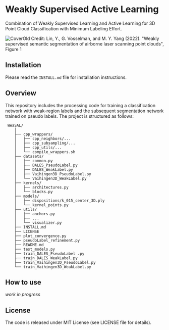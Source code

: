 # Weakly Supervised Active Learning
Combination of Weakly Supervised Learning and Active Learning for 3D Point Cloud Classification with Minimum Labeling Effort.

![CoverOld](https://user-images.githubusercontent.com/51992212/177754111-87d2856a-0e3b-4dc9-9c2d-def293ef91be.png)
Credit: Lin, Y., G. Vosselman, and M. Y. Yang (2022). "Weakly supervised semantic segmentation of airborne laser scanning point clouds", Figure 1

## Installation
Please read the `INSTALL.md` file for installation instructions.

## Overview
This repository includes the processing code for training a classification network with weak-region labels and the subsequent segmentation network trained on pseudo labels. The project is structured as follows:

```
 WeaSAL/
    │
    ├── cpp_wrappers/  
    │   ├── cpp_neighbors/...
    │   ├── cpp_subsampling/... 
    │   ├── cpp_utils/... 
    │   └── compile_wrappers.sh 
    ├── datasets/  
    │   ├── common.py
    │   ├── DALES_PseudoLabel.py
    │   ├── DALES_WeakLabel.py
    │   ├── Vaihingen3D_PseudoLabel.py
    │   └── Vaihingen3D_WeakLabel.py
    ├── kernels/  
    │   ├── architectures.py
    │   └── blocks.py
    ├── models/  
    │   ├── dispositions/k_015_center_3D.ply
    │   └── kernel_points.py
    ├── utils/  
    │   ├── anchors.py
    │   ├── ...
    │   └── visualizer.py
    ├── INSTALL.md
    ├── LICENSE
    ├── plot_convergence.py
    ├── pseudoLabel_refinement.py
    ├── README.md
    ├── test_models.py
    ├── train_DALES_PseudoLabel .py
    ├── train_DALES_WeakLabel.py
    ├── train_Vaihingen3D_PseudoLabel.py
    └── train_Vaihingen3D_WeakLabel.py
```

## How to use
*work in progress*


## License
The code is released under MIT License (see LICENSE file for details).
